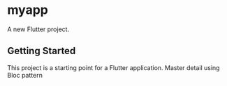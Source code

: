 # myapp

A new Flutter project.

## Getting Started

This project is a starting point for a Flutter application.
Master detail using Bloc pattern